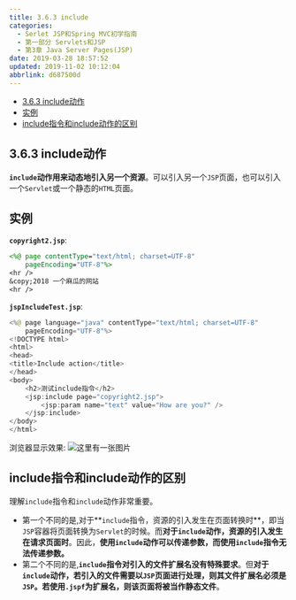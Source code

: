 ```yaml
---
title: 3.6.3 include
categories: 
  - Serlet JSP和Spring MVC初学指南
  - 第一部分 Servlets和JSP
  - 第3章 Java Server Pages(JSP)
date: 2019-03-28 18:57:52
updated: 2019-11-02 10:12:04
abbrlink: d687500d
---
```

<div id='my_toc'>

- [3.6.3 include动作](/JavaReadingNotes/d687500d/#3-6-3-include动作)
- [实例](/JavaReadingNotes/d687500d/#实例)
- [include指令和include动作的区别](/JavaReadingNotes/d687500d/#include指令和include动作的区别)

</div>
<!--more-->
<script>if (navigator.platform.toLowerCase() == 'win32'){document.getElementById('my_toc').style.display = 'none';}</script>

<!--end-->
## 3.6.3 include动作 ##
**`include`动作用来动态地引入另一个资源**。可以引入另一个`JSP`页面，也可以引入一个`Servlet`或一个静态的`HTML`页面。
## 实例 ##
**`copyright2.jsp`**:
```jsp
<%@ page contentType="text/html; charset=UTF-8"
    pageEncoding="UTF-8"%>
<hr />
&copy;2018 一个麻瓜的网站
<hr />
```
**`jspIncludeTest.jsp`**:
```java
<%@ page language="java" contentType="text/html; charset=UTF-8"
    pageEncoding="UTF-8"%>
<!DOCTYPE html>
<html>
<head>
<title>Include action</title>
</head>
<body>
    <h2>测试include指令</h2>
    <jsp:include page="copyright2.jsp">
        <jsp:param name="text" value="How are you?" />
    </jsp:include>
</body>
</html>
```
浏览器显示效果:
![这里有一张图片](https://image-1257720033.cos.ap-shanghai.myqcloud.com/blog/readbooknote/ServlerJSPAndSpring%20MVCChuXueZhiNan/Chapter3/7.png)
## include指令和include动作的区别 ##
理解`include`指令和`include`动作非常重要。
- 第一个不同的是,对于**`include`指令，资源的引入发生在页面转换时**，即当`JSP`容器将页面转换为`Servlet`的时候。而**对于`include`动作，资源的引入发生在请求页面时**。因此，**使用`include`动作可以传递参数，而使用`include`指令无法传递参数。**
- 第二个不同的是,**`include`指令对引入的文件扩展名没有特殊要求**。但**对于`include`动作，若引入的文件需要以`JSP`页面进行处理，则其文件扩展名必须是`JSP`。若使用`.jspf`为扩展名，则该页面将被当作静态文件**。

